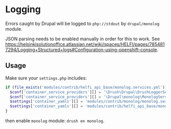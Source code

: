 # Logging

Errors caught by Drupal will be logged to `php://stdout` by `drupal/monolog` module.

JSON parsing needs to be enabled manually in order for this to work. See https://helsinkisolutionoffice.atlassian.net/wiki/spaces/HELFI/pages/7854817294/Logging+Structured+logs#Configuration-using-openshift-console.

## Usage

Make sure your `settings.php` includes:

```php
if (file_exists('modules/contrib/helfi_api_base/monolog.services.yml')) {
  $conf['container_service_providers'][] = '\Drush\Drupal\DrushLoggerServiceProvider';
  $conf['container_service_providers'][] = '\Drupal\monolog\MonologServiceProvider';
  $settings['container_yamls'][] = 'modules/contrib/monolog/monolog.services.yml';
  $settings['container_yamls'][] = 'modules/contrib/helfi_api_base/monolog.services.yml';
}
```

then enable `monolog` module: `drush en monolog`.
